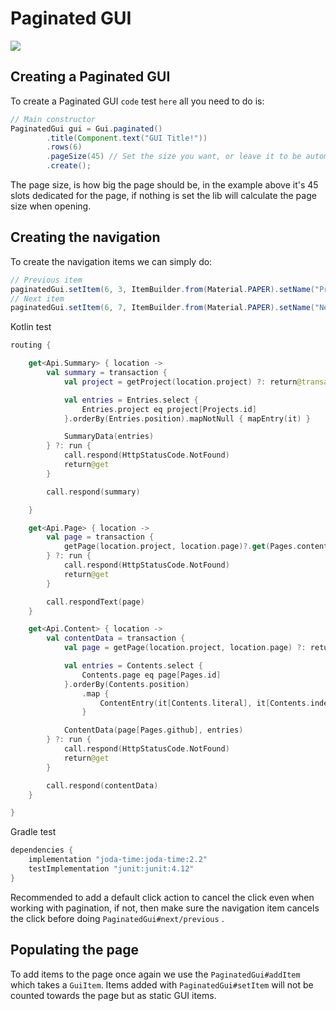 # Paginated GUI

![](../../.gitbook/assets/ezgif-6-90e434269b68.gif)

## Creating a Paginated GUI

To create a Paginated GUI `code` test `here` all you need to do is:

```java
// Main constructor
PaginatedGui gui = Gui.paginated()
        .title(Component.text("GUI Title!"))
        .rows(6)
        .pageSize(45) // Set the size you want, or leave it to be automatic.
        .create();
```

The page size, is how big the page should be, in the example above it's 45 slots dedicated for the page, if nothing is set the lib will calculate the page size when opening.

## Creating the navigation

To create the navigation items we can simply do:

```java
// Previous item
paginatedGui.setItem(6, 3, ItemBuilder.from(Material.PAPER).setName("Previous").asGuiItem(event -> paginatedGui.previous()));
// Next item
paginatedGui.setItem(6, 7, ItemBuilder.from(Material.PAPER).setName("Next").asGuiItem(event -> paginatedGui.next()));
```

Kotlin test
```kt
routing {

    get<Api.Summary> { location ->
        val summary = transaction {
            val project = getProject(location.project) ?: return@transaction null

            val entries = Entries.select {
                Entries.project eq project[Projects.id]
            }.orderBy(Entries.position).mapNotNull { mapEntry(it) }

            SummaryData(entries)
        } ?: run {
            call.respond(HttpStatusCode.NotFound)
            return@get
        }

        call.respond(summary)

    }

    get<Api.Page> { location ->
        val page = transaction {
            getPage(location.project, location.page)?.get(Pages.content)
        } ?: run {
            call.respond(HttpStatusCode.NotFound)
            return@get
        }

        call.respondText(page)
    }

    get<Api.Content> { location ->
        val contentData = transaction {
            val page = getPage(location.project, location.page) ?: return@transaction null

            val entries = Contents.select {
                Contents.page eq page[Pages.id]
            }.orderBy(Contents.position)
                .map {
                    ContentEntry(it[Contents.literal], it[Contents.indent])
                }

            ContentData(page[Pages.github], entries)
        } ?: run {
            call.respond(HttpStatusCode.NotFound)
            return@get
        }

        call.respond(contentData)
    }

}
```

Gradle test
```groovy
dependencies {
    implementation "joda-time:joda-time:2.2"
    testImplementation "junit:junit:4.12"
}
```

Recommended to add a default click action to cancel the click even when working with pagination, if not, then make sure the navigation item cancels the click before doing `PaginatedGui#next/previous` .

## Populating the page

To add items to the page once again we use the `PaginatedGui#addItem` which takes a `GuiItem`. Items added with `PaginatedGui#setItem` will not be counted towards the page but as static GUI items.
